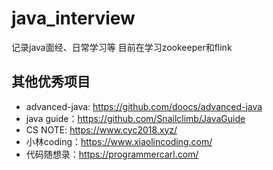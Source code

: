 # java_interview
记录java面经、日常学习等
目前在学习zookeeper和flink

## 其他优秀项目
- advanced-java: https://github.com/doocs/advanced-java
- java guide：https://github.com/Snailclimb/JavaGuide
- CS NOTE: https://www.cyc2018.xyz/
- 小林coding：https://www.xiaolincoding.com/
- 代码随想录：https://programmercarl.com/

